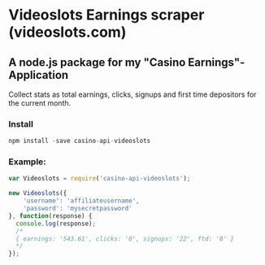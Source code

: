 # Videoslots Earnings scraper (videoslots.com)
## A node.js package for my "Casino Earnings"-Application

Collect stats as total earnings, clicks, signups and first time depositors for the current month.


### Install
```javascript
npm install -save casino-api-videoslots
```

### Example:
```javascript
var Videoslots = require('casino-api-videoslots');

new Videoslots({
	'username': 'affiliateusername',
	'password': 'mysecretpassword'
}, function(response) {
  console.log(response);
  /*
  { earnings: '543.61', clicks: '0', signups: '22', ftd: '8' }
  */
});
